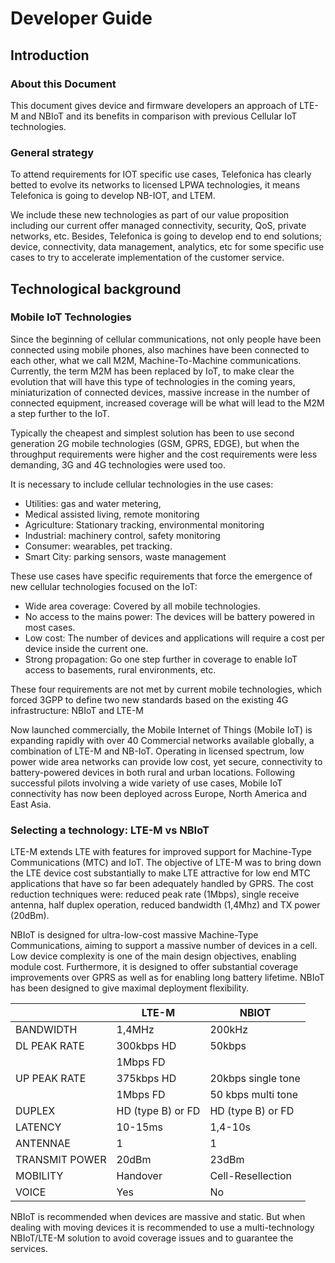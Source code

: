 # Developer Guide

## Introduction

### About this Document

This document gives device and firmware developers an approach of LTE-M and NBIoT and its benefits in comparison with previous Cellular IoT technologies.

### General strategy
To attend requirements for IOT specific use cases, Telefonica has clearly betted to evolve its networks to licensed LPWA technologies, 
it means Telefonica is going to develop NB-IOT, and LTEM.

We include these new technologies as part of our value proposition including our current offer managed connectivity, security, QoS, private networks, etc.
Besides, Telefonica is going to develop end to end solutions; device, connectivity, data management, analytics, 
etc for some specific use cases to try to accelerate implementation of the customer service.

## Technological background

### Mobile IoT Technologies
Since the beginning of cellular communications, not only people have been connected using mobile phones, also machines have been connected to each other, 
what we call M2M, Machine-To-Machine communications. Currently, the term M2M has been replaced by IoT, 
to make clear the evolution that will have this type of technologies in the coming years, miniaturization of connected devices, 
massive increase in the number of connected equipment, increased coverage will be what will lead to the M2M a step further to the IoT. 

Typically the cheapest and simplest solution has been to use second generation 2G mobile technologies (GSM, GPRS, EDGE),
but when the throughput requirements were higher and the cost requirements were less demanding, 3G and 4G technologies were used too.


It is necessary to include cellular technologies in the use cases:
- Utilities: gas and water metering,
- Medical assisted living, remote monitoring
- Agriculture: Stationary tracking, environmental monitoring
- Industrial: machinery control, safety monitoring
- Consumer: wearables, pet tracking.
- Smart City: parking sensors, waste management

These use cases have specific requirements that force the emergence of new cellular technologies focused on the IoT:
- Wide area coverage: Covered by all mobile technologies.
- No access to the mains power: The devices will be battery powered in most cases.
- Low cost: The number of devices and applications will require a cost per device inside the current one.
- Strong propagation: Go one step further in coverage to enable IoT access to basements, rural environments, etc.

These four requirements are not met by current mobile technologies, 
which forced 3GPP to define two new standards based on the existing 4G infrastructure: NBIoT and LTE-M

Now launched commercially, the Mobile Internet of Things (Mobile IoT) is expanding rapidly with over 40 Commercial networks available globally, 
a combination of LTE-M and NB-IoT. Operating in licensed spectrum, low power wide area networks can provide low cost, yet secure, 
connectivity to battery-powered devices in both rural and urban locations. Following successful pilots involving a wide variety of use cases, 
Mobile IoT connectivity has now been deployed across Europe, North America and East Asia. 

### Selecting a technology: LTE-M vs NBIoT

LTE-M extends LTE with features for improved support for Machine-Type Communications (MTC) and IoT.
The objective of LTE-M was to bring down the LTE device cost substantially to make LTE attractive for low end MTC applications that have so far been
adequately handled by GPRS. The cost reduction techniques were: reduced peak rate (1Mbps), single receive antenna, half duplex operation,
reduced bandwidth (1,4Mhz) and TX power (20dBm). 

NBIoT is designed for ultra-low-cost massive Machine-Type Communications, aiming to support a massive number of devices in a cell.
Low device complexity is one of the main design objectives, enabling module cost. Furthermore, it is designed to offer substantial coverage
improvements over GPRS as well as for enabling long battery lifetime. NBIoT has been designed to give maximal deployment flexibility.


|| LTE-M | NBIOT |
|:------ | ----- | ----- |
| BANDWIDTH | 1,4MHz | 200kHz |
| DL PEAK RATE | 300kbps HD | 50kbps |
|   | 1Mbps FD |  |
| UP PEAK RATE | 375kbps HD | 20kbps single tone |
|   | 1Mbps FD | 50 kbps multi tone |
| DUPLEX | HD (type B) or FD | HD (type B) or FD |
| LATENCY | 10-15ms | 1,4-10s |
| ANTENNAE | 1 | 1 |
| TRANSMIT POWER | 20dBm | 23dBm |
| MOBILITY  | Handover | Cell-Resellection |
| VOICE | Yes | No |



NBIoT is recommended when devices are massive and static. But when dealing with moving devices it is recommended to use a multi-technology 
NBIoT/LTE-M solution to avoid coverage issues and to guarantee the services.

